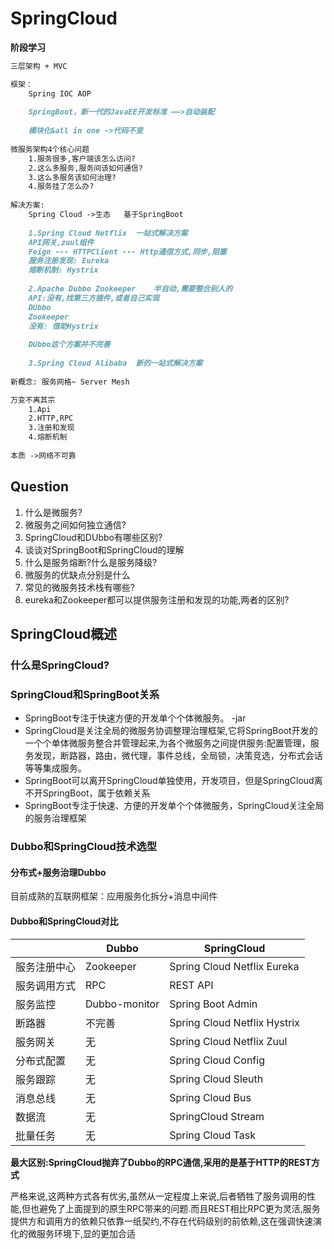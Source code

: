# SpringCloud

**阶段学习**

```markdown
三层架构 + MVC

框架：
	Spring IOC AOP
	
	SpringBoot，新一代的JavaEE开发标准 ——>自动装配
	
	模块化&all in one ->代码不变
	
微服务架构4个核心问题
	1.服务很多,客户端该怎么访问?
	2.这么多服务,服务间该如何通信?
	3.这么多服务该如何治理?
	4.服务挂了怎么办?	
	
解决方案:
	Spring Cloud ->生态	基于SpringBoot
	
	1.Spring Cloud Netflix	一站式解决方案
	API网关,zuul组件
	Feign --- HTTPClient --- Http通信方式,同步,阻塞
	服务注册发现: Eureka
	熔断机制: Hystrix
	
	2.Apache Dubbo Zookeeper	半自动,需要整合别人的
	API:没有,找第三方插件,或者自己实现
	DUbbo
	Zookeeper
	没有: 借助Hystrix
	
	DUbbo这个方案并不完善
	
	3.Spring Cloud Alibaba	新的一站式解决方案
	
新概念: 服务网格~ Server Mesh

万变不离其宗
	1.Api
	2.HTTP,RPC
	3.注册和发现
	4.熔断机制
	
本质 ->网络不可靠
```

##  Question

1. 什么是微服务?
2. 微服务之间如何独立通信?
3. SpringCloud和DUbbo有哪些区别?
4. 谈谈对SpringBoot和SpringCloud的理解
5. 什么是服务熔断?什么是服务降级?
6. 微服务的优缺点分别是什么
7. 常见的微服务技术栈有哪些?
8. eureka和Zookeeper都可以提供服务注册和发现的功能,两者的区别?

## SpringCloud概述

### 什么是SpringCloud?



### SpringCloud和SpringBoot关系

+ SpringBoot专注于快速方便的开发单个个体微服务。 -jar
+ SpringCloud是关注全局的微服务协调整理治理框架,它将SpringBoot开发的一个个单体微服务整合并管理起来,为各个微服务之间提供服务:配置管理，服务发现，断路器，路由，微代理，事件总线，全局锁，决策竞选，分布式会话等等集成服务。
+ SpringBoot可以离开SpringCloud单独使用，开发项目，但是SpringCloud离不开SpringBoot，属于依赖关系
+ SpringBoot专注于快速、方便的开发单个个体微服务，SpringCloud关注全局的服务治理框架

### Dubbo和SpringCloud技术选型

#### 分布式+服务治理Dubbo

目前成熟的互联网框架：应用服务化拆分+消息中间件

#### Dubbo和SpringCloud对比

|              | Dubbo         | SpringCloud                  |
| ------------ | ------------- | ---------------------------- |
| 服务注册中心 | Zookeeper     | Spring Cloud Netflix Eureka  |
| 服务调用方式 | RPC           | REST API                     |
| 服务监控     | Dubbo-monitor | Spring Boot Admin            |
| 断路器       | 不完善        | Spring Cloud Netflix Hystrix |
| 服务网关     | 无            | Spring Cloud Netflix Zuul    |
| 分布式配置   | 无            | Spring Cloud Config          |
| 服务跟踪     | 无            | Spring Cloud Sleuth          |
| 消息总线     | 无            | Spring Cloud Bus             |
| 数据流       | 无            | SpringCloud Stream           |
| 批量任务     | 无            | Spring Cloud Task            |

**最大区别:SpringCloud抛弃了Dubbo的RPC通信,采用的是基于HTTP的REST方式**

严格来说,这两种方式各有优劣,虽然从一定程度上来说,后者牺牲了服务调用的性能,但也避免了上面提到的原生RPC带来的问题.而且REST相比RPC更为灵活,服务提供方和调用方的依赖只依靠一纸契约,不存在代码级别的前依赖,这在强调快速演化的微服务环境下,显的更加合适
